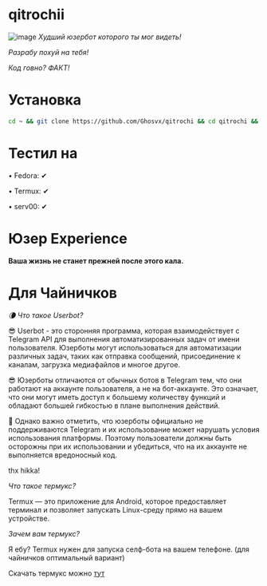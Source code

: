 # qitrochii
![image](https://ghosvx.github.io/qitrochii.png)
*Худший юзербот которого ты мог видеть!*

*Разрабу похуй на тебя!*

*Код говно? ФАКТ!*

# Установка
```bash
cd ~ && git clone https://github.com/Ghosvx/qitrochi && cd qitrochi && pip3 install -r pip.txt && python3 qitrochi.py
```

# Тестил на
• Fedora: ✔

• Termux: ✔

• serv00: ✔

# Юзер Experience

**Ваша жизнь не станет прежней после этого кала.**

# Для Чайничков
*🌘 Что такое Userbot?*

😎 Userbot - это сторонняя программа, которая взаимодействует с Telegram API для выполнения автоматизированных задач от имени пользователя. Юзерботы могут использоваться для автоматизации различных задач, таких как отправка сообщений, присоединение к каналам, загрузка медиафайлов и многое другое.

😎 Юзерботы отличаются от обычных ботов в Telegram тем, что они работают на аккаунте пользователя, а не на бот-аккаунте. Это означает, что они могут иметь доступ к большему количеству функций и обладают большей гибкостью в плане выполнения действий.

🚫 Однако важно отметить, что юзерботы официально не поддерживаются Telegram и их использование может нарушать условия использования платформы. Поэтому пользователи должны быть осторожны при их использовании и убедиться, что на их аккаунте не выполняется вредоносный код.

thx hikka!

*Что такое термукс?*

Termux — это приложение для Android, которое предоставляет терминал и позволяет запускать Linux-среду прямо на вашем устройстве.

*Зачем вам термукс?*

Я ебу? Termux нужен для запуска селф-бота на вашем телефоне. (для чайничков оптимальный вариант)

Скачать термукс можно [тут](https://github.com/termux/termux-app/releases/latest/)